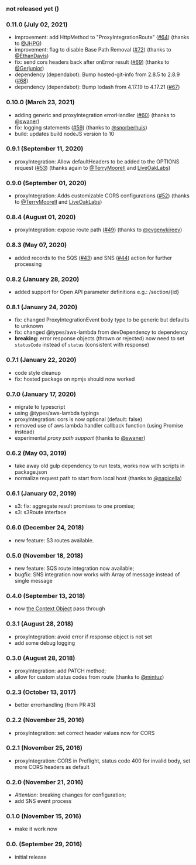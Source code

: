 ### not released yet ()

### 0.11.0 (July 02, 2021)
  * improvement: add HttpMethod to "ProxyIntegrationRoute" ([#64](https://github.com/spring-media/aws-lambda-router/pull/64)) (thanks to [@JHPG](https://github.com/JHPG))
  * improvement: flag to disable Base Path Removal ([#72](https://github.com/spring-media/aws-lambda-router/pull/72)) (thanks to [@EthanDavis](https://github.com/EthanDavis))
  * fix: send cors headers back after onError result ([#69](https://github.com/spring-media/aws-lambda-router/pull/69)) (thanks to [@Gerjunior](https://github.com/Gerjunior))
  * dependency (dependabot): Bump hosted-git-info from 2.8.5 to 2.8.9 ([#68](https://github.com/spring-media/aws-lambda-router/pull/68))
  * dependency (dependabot): Bump lodash from 4.17.19 to 4.17.21 ([#67](https://github.com/spring-media/aws-lambda-router/pull/67))


### 0.10.0 (March 23, 2021)
  * adding generic and proxyIntegration errorHandler ([#60](https://github.com/spring-media/aws-lambda-router/pull/60)) (thanks to [@swaner](https://github.com/swaner))
  * fix: logging statements ([#59](https://github.com/spring-media/aws-lambda-router/pull/59)) (thanks to [@snorberhuis](https://github.com/snorberhuis))
  * build: updates build nodeJS version to 10

### 0.9.1 (September 11, 2020)
  * proxyIntegration: Allow defaultHeaders to be added to the OPTIONS request ([#53](https://github.com/spring-media/aws-lambda-router/pull/53)) (thanks again to [@TerryMooreII](https://github.com/TerryMooreII) and [LiveOakLabs](https://github.com/LiveOakLabs))

### 0.9.0 (September 01, 2020)
  * proxyIntegration: Adds customizable CORS configurations ([#52](https://github.com/spring-media/aws-lambda-router/pull/52)) (thanks to [@TerryMooreII](https://github.com/TerryMooreII) and [LiveOakLabs](https://github.com/LiveOakLabs))

### 0.8.4 (August 01, 2020)
   * proxyIntegration: expose route path ([#49](https://github.com/spring-media/aws-lambda-router/pull/49)) (thanks to [@evgenykireev](https://github.com/evgenykireev))

### 0.8.3 (May 07, 2020)
   * added records to the SQS ([#43](https://github.com/spring-media/aws-lambda-router/pull/43)) and SNS ([#44](https://github.com/spring-media/aws-lambda-router/pull/44)) action for further processing

### 0.8.2 (January 28, 2020)
   * added support for Open API parameter definitions e.g.: /section/{id}

### 0.8.1 (January 24, 2020)
   * fix: changed ProxyIntegrationEvent body type to be generic but defaults to unknown
   * fix: changed @types/aws-lambda from devDependency to dependency
   * **breaking**: error response objects (thrown or rejected) now need to set `statusCode` instead of `status` (consistent with response)

### 0.7.1 (January 22, 2020)
   * code style cleanup
   * fix: hosted package on npmjs should now worked

### 0.7.0 (January 17, 2020)
   * migrate to typescript
   * using @types/aws-lambda typings
   * proxyIntegration: cors is now optional (default: false)
   * removed use of aws lambda handler callback function (using Promise instead)
   * experimental _proxy path support_ (thanks to [@swaner](https://github.com/swaner))

### 0.6.2 (May 03, 2019)
  * take away old gulp dependency to run tests, works now with scripts in package.json
  * normalize request path to start from local host (thanks to [@napicella](https://github.com/napicella))

### 0.6.1 (January 02, 2019)
  * s3: fix: aggregate result promises to one promise; 
  * s3: s3Route interface

### 0.6.0 (December 24, 2018)
  * new feature: S3 routes available. 

### 0.5.0 (November 18, 2018)
  * new feature: SQS route integration now available; 
  * bugfix: SNS integration now works with Array of message instead of single message

### 0.4.0 (September 13, 2018)
  * now [the Context Object](https://docs.aws.amazon.com/lambda/latest/dg/nodejs-prog-model-handler.html) pass through

### 0.3.1 (August 28, 2018) 
  * proxyIntegration: avoid error if response object is not set
  * add some debug logging

### 0.3.0 (August 28, 2018)
  * proxyIntegration: add PATCH method;
  * allow for custom status codes from route (thanks to [@mintuz](https://github.com/mintuz))

### 0.2.3 (October 13, 2017)
  * better errorhandling (from PR #3)

### 0.2.2 (November 25, 2016)
  * proxyIntegration: set correct header values now for CORS

### 0.2.1 (November 25, 2016)
  * proxyIntegration: CORS in Preflight, status code 400 for invalid body, set more CORS headers as default

### 0.2.0 (November 21, 2016) 
  * *Attention*: breaking changes for configuration;
  * add SNS event process

### 0.1.0 (November 15, 2016)
  * make it work now

### 0.0. (September 29, 2016)
  *  initial release